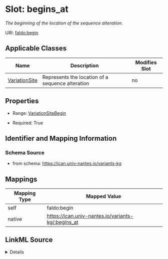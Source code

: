 

# Slot: begins_at


_The beginning of the location of the sequence alteration._





URI: [faldo:begin](http://biohackathon.org/resource/faldo#begin)



<!-- no inheritance hierarchy -->





## Applicable Classes

| Name | Description | Modifies Slot |
| --- | --- | --- |
| [VariationSite](VariationSite.md) | Represents the location of a sequence alteration |  no  |







## Properties

* Range: [VariationSiteBegin](VariationSiteBegin.md)

* Required: True





## Identifier and Mapping Information







### Schema Source


* from schema: https://ican.univ-nantes.io/variants-kg




## Mappings

| Mapping Type | Mapped Value |
| ---  | ---  |
| self | faldo:begin |
| native | https://ican.univ-nantes.io/variants-kg/:begins_at |




## LinkML Source

<details>
```yaml
name: begins_at
description: The beginning of the location of the sequence alteration.
from_schema: https://ican.univ-nantes.io/variants-kg
rank: 1000
slot_uri: faldo:begin
alias: begins_at
owner: VariationSite
domain_of:
- VariationSite
range: VariationSiteBegin
required: true

```
</details>